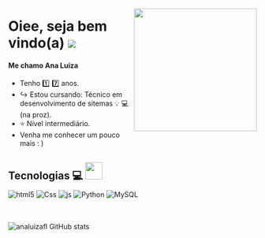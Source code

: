 <img style="margin-top: 20px;" align="right" width="249px" src="https://media1.giphy.com/media/v1.Y2lkPTc5MGI3NjExMW03MWtteGVuc2kxdjFpZDQ3YTVmNTdyejl1MW5pbW1ocXBlZXk2MSZlcD12MV9pbnRlcm5hbF9naWZfYnlfaWQmY3Q9Zw/Cmr1OMJ2FN0B2/giphy.gif">

# Oiee, seja bem vindo(a)  <a href="https://github.com/analuizafl" target="_blank"><img src="https://img.shields.io/badge/GitHub-100000?style=for-the-badge&logo=github&logoColor=white" target="_blank"></a>

<!-- Dados persoais -->
#### Me chamo Ana Luiza
- Tenho :one: :seven: anos.
- ↪️  Estou cursando: Técnico em desenvolvimento de sitemas 💡 💻 (na proz).
-  ⭐ Nível intermediário.
- Venha me conhecer um pouco mais : )

## Tecnologias 💻 <img src="https://media.giphy.com/media/fvT2uzkzsSWmmkvl5g/giphy.gif" width="35px">
<div style="display: inline_block; margin-top: -10px;">
  <img align="center" alt="html5" src="https://img.shields.io/badge/HTML5-E34F26?style=for-the-badge&logo=html5&logoColor=white" />
  <img align="center" alt="Css" src="https://img.shields.io/badge/CSS3-1572B6?style=for-the-badge&logo=css3&logoColor=white" />
  <img align="center" alt="js" src="https://img.shields.io/badge/JavaScript-F7DF1E?style=for-the-badge&logo=javascript&logoColor=black" />
  <img align="center" alt="Python" src="https://img.shields.io/badge/Python-3776AB?style=for-the-badge&logo=python&logoColor=white" />
  <img align="center" alt="MySQL" src="https://img.shields.io/badge/MySQL-00000F?style=for-the-badge&logo=mysql&logoColor=white">
</div><br/>
  <br>

![analuizafl GitHub stats](https://github-readme-stats.vercel.app/api?username=analuizafl&show_icons=true&theme=radical)
